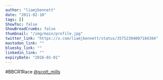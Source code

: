 ```yaml
---
author: "liamjbennett"
date: "2011-02-10"
tags: []
ShowToc: false
ShowBreadCrumbs: false
thumbnail: "/img/main/profile.jpg"
twitter_link: "https://x.com/liamjbennett/status/35752304007184384"
mastodon_link: ""
bluesky_link: ""
linkedin_link: ""
expiryDate: "2016-01-01"
---
```


#BBCR1Race [@scott_mills](https://x.com/scott_mills)

